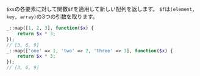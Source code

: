 `$xs`の各要素に対して関数`$f`を適用して新しい配列を返します。
`$f`は`(element, key, array)`の3つの引数を取ります。

```php
_::map([1, 2, 3], function($x) {
    return $x * 3;
});
// [3, 6, 9]
_::map(['one' => 1, 'two' => 2, 'three' => 3], function($x) {
    return $x * 3;
});
// [3, 6, 9]
```
